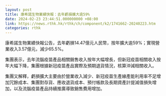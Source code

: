 ```yaml
---
layout: post
title: 康希諾生物業績快報：去年虧損擴大逾59%
date: 2024-02-23 23:44:51.000000000 +08:00
link: https://news.rthk.hk/rthk/ch/component/k2/1741662-20240223.htm
categories: rthk
---
```


康希諾生物業績快報公告，去年虧損14.47億元人民幣，按年擴大逾59%；實現營業收入3.57億元，減少65.5%。

集團表示，去年流腦疫苗產品相關銷售收入按年大幅增長，但新冠疫苗相關收入按年大幅下降，集團根據新冠疫苗產品實際及預期退貨情況，核算沖減相關收入。

集團又解釋，虧損擴大主要由於營業收入減少、新冠疫苗生產線產能利用率不足增加冗餘成本、集團對存貨、應收退貨成本、預付帳款及長期資產計提減值損失增加，以及流腦疫苗產品持續推廣導致銷售費用增加。
